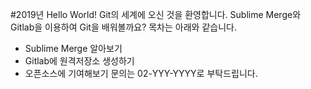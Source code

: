 #2019년 Hello World!
Git의 세계에 오신 것을 환영합니다.
Sublime Merge와 Gitlab을 이용하여 Git을 배워볼까요?
목차는 아래와 같습니다.
- Sublime Merge 알아보기
- Gitlab에 원격저장소 생성하기
- 오픈소스에 기여해보기
문의는 02-YYY-YYYY로 부탁드립니다.
